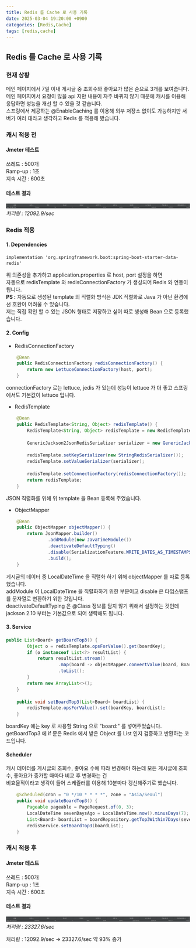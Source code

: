 ```yaml
---
title: Redis 를 Cache 로 사용 기록
date: 2025-03-04 19:20:00 +0900
categories: [Redis,Cache]
tags: [redis,cache]
---
```

## Redis 를 Cache 로 사용 기록   
### 현재 상황   
메인 페이지에서 7일 이내 게시글 중 조회수와 좋아요가 많은 순으로 3개를 보여줍니다.   
메인 페이지여서 요청이 많을 api 지만 내용이 자주 바뀌지 않기 때문에 캐시를 이용해 응답하면 성능을 개선 할 수 있을 것 같습니다.   
스프링에서 제공하는 @EnableCaching 를 이용해 외부 저장소 없이도 가능하지만 서버가 여러 대라고 생각하고 Redis 를 적용해 봤습니다.   

### 캐시 적용 전 
#### Jmeter 테스트   
쓰레드 : 500개   
Ramp-up : 1초   
지속 시간 : 600초

#### 테스트 결과   
![before](/assets/images/redis/cache/before.png)_처리량 : 12092.9/sec_   

### Redis 적용    
#### 1. Dependencies
```
implementation 'org.springframework.boot:spring-boot-starter-data-redis'
```
위 의존성을 추가하고 application.properties 로 host, port 설정을 하면   
자동으로 redisTemplate 와 redisConnectionFactory 가 생성되어 Redis 와 연동이 됩니다.   
**PS :** 자동으로 생성된 template 의 직렬화 방식은 JDK 직렬화로 Java 가 아닌 환경에선 호환이 어려울 수 있습니다.   
저는 직접 확인 할 수 있는 JSON 형태로 저장하고 싶어 따로 생성해 Bean 으로 등록했습니다.
#### 2. Config
  - RedisConnectionFactory
```java
    @Bean
    public RedisConnectionFactory redisConnectionFactory() {
        return new LettuceConnectionFactory(host, port);
    }
 ```   
connectionFactory 로는 lettuce, jedis 가 있는데 성능이 lettuce 가 더 좋고 스프링에서도 기본값이 lettuce 입니다.   

  - RedisTemplate
```java
    @Bean
    public RedisTemplate<String, Object> redisTemplate() {
        RedisTemplate<String, Object> redisTemplate = new RedisTemplate<>();

        GenericJackson2JsonRedisSerializer serializer = new GenericJackson2JsonRedisSerializer(objectMapper());

        redisTemplate.setKeySerializer(new StringRedisSerializer());
        redisTemplate.setValueSerializer(serializer);

        redisTemplate.setConnectionFactory(redisConnectionFactory());
        return redisTemplate;
    }
```   
JSON 직렬화를 위해 위 template 을 Bean 등록해 주었습니다.
  - ObjectMapper
```java
    @Bean
    public ObjectMapper objectMapper() {
        return JsonMapper.builder()
                .addModule(new JavaTimeModule())
                .deactivateDefaultTyping()
                .disable(SerializationFeature.WRITE_DATES_AS_TIMESTAMPS)
                .build();
    }
```   
게시글의 데이터 중 LocalDateTime 을 직렬화 하기 위해 objectMapper 를 따로 등록했습니다.   
addModule 이 LocalDateTime 을 직렬화하기 위한 부분이고 disable 은 타임스탬프를 문자열로 변환하기 위한 것입니다.   
deactivateDefaultTyping 은 @Class 정보를 담지 않기 위해서 설정하는 것인데 jackson 2.10 부터는 기본값으로 되어 생략해도 됩니다.   
#### 3. Service
```java
public List<Board> getBoardTop3() {
        Object o = redisTemplate.opsForValue().get(boardKey);
        if (o instanceof List<?> resultList) {
            return resultList.stream()
                    .map(board -> objectMapper.convertValue(board, Board.class))
                    .toList();
        }
        return new ArrayList<>();
    }

    public void setBoardTop3(List<Board> boardList) {
        redisTemplate.opsForValue().set(boardKey, boardList);
    }
```   
boardKey 에는 key 로 사용할 String 으로 "board:" 를 넣어주었습니다.   
getBoardTop3 에 if 문은 Redis 에서 받은 Object 를 List<Board> 인지 검증하고 반환하는 코드입니다.   

#### Scheduler   
캐시 데이터를 게시글의 조회수, 좋아요 수에 따라 변경해야 하는데 모든 게시글에 조회수, 좋아요가 증가할 때마다 비교 후 변경하는 건   
비효율적이라고 생각이 들어 스케쥴러를 이용해 10분마다 갱신해주기로 했습니다.   
```java
    @Scheduled(cron = "0 */10 * * * *", zone = "Asia/Seoul")
    public void updateBoardTop3() {
        Pageable pageable = PageRequest.of(0, 3);
        LocalDateTime sevenDaysAgo = LocalDateTime.now().minusDays(7);
        List<Board> boardList = boardRepository.getTop3Within7Days(sevenDaysAgo, pageable);
        redisService.setBoardTop3(boardList);
    }
```
### 캐시 적용 후   
#### Jmeter 테스트
쓰레드 : 500개   
Ramp-up : 1초   
지속 시간 : 600초

#### 테스트 결과
![after](/assets/images/redis/cache/after.png)_처리량 : 23327.6/sec_   

처리량 : 12092.9/sec -> 23327.6/sec 약 93% 증가   



 
